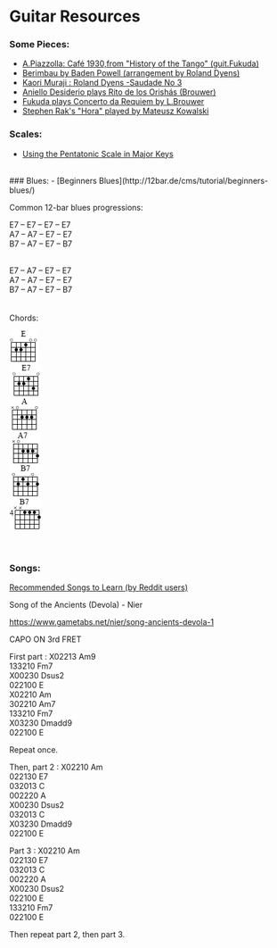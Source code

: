 # Guitar Resources

### Some Pieces:
- [A.Piazzolla: Café 1930,from "History of the Tango" (guit.Fukuda)](https://www.youtube.com/watch?v=lZy0neEK8vs)
- [Berimbau by Baden Powell (arrangement by Roland Dyens)](https://www.youtube.com/watch?v=3RrcXqOZ20k)
- [Kaori Muraji : Roland Dyens -Saudade No 3](https://www.youtube.com/watch?v=jx_lqeeA9fI)
- [Aniello Desiderio plays Rito de los Orishás (Brouwer)](https://www.youtube.com/watch?v=PtLw6d1Ml-s)
- [Fukuda plays Concerto da Requiem by L.Brouwer](https://www.youtube.com/watch?v=FL1PI8AvTdQ)
- [Stephen Rak's "Hora" played by Mateusz Kowalski](https://www.youtube.com/watch?v=9RlmjAl6FXc)


### Scales:
- [Using the Pentatonic Scale in Major Keys](https://www.youtube.com/watch?v=vzKPU--iCDg)
<BR>
### Blues:
  - [Beginners Blues](http://12bar.de/cms/tutorial/beginners-blues/)

Common 12-bar blues progressions:

E7 – E7 – E7 – E7  
A7 – A7 – E7 – E7  
B7 – A7 – E7 – B7  
<BR>  

E7 – A7 – E7 – E7  
A7 – A7 – E7 – E7  
B7 – A7 – E7 – B7  
<BR>
<BR>
Chords:
 
![](e.gif)
<BR>
![](e7.gif)
<BR>
![](a.gif)
<BR>
![](a7.gif)
<BR>
![](b7_1.gif)
<BR>
![](b7_2.gif)
<BR>
<BR>
<BR>
### Songs:

[Recommended Songs to Learn (by Reddit users)](https://github.com/axs221/recommended-guitar-songs/blob/master/README.md)


Song of the Ancients (Devola) - Nier

https://www.gametabs.net/nier/song-ancients-devola-1

CAPO ON 3rd FRET

First part :
X02213 Am9  
133210 Fm7  
X00230 Dsus2  
022100 E  
X02210 Am  
302210 Am7  
133210 Fm7  
X03230 Dmadd9  
022100 E  

Repeat once.

Then, part 2 :
X02210 Am  
022130 E7  
032013 C  
002220 A  
X00230 Dsus2  
032013 C  
X03230 Dmadd9  
022100 E  

Part 3 :
X02210 Am  
022130 E7  
032013 C  
002220 A  
X00230 Dsus2  
022100 E  
133210 Fm7  
022100 E  

Then repeat part 2, then part 3.
